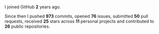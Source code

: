 I joined GitHub **2** years ago.

Since then I pushed **973** commits, opened **76** issues, submitted **50** pull requests, received **25** stars across **11** personal projects and contributed to **26** public repositories.
